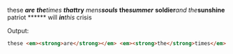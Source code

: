 these ***are*** ***the**times* ***that*try** *mens**souls*** **the*summer*** **soldier***and* *the***sunshine** patriot ****** will ***in****this* crisis

Output:

```html
these <em><strong>are</strong></em> <em><strong>the</strong>times</em> <strong><em>that</em>try</strong> <em>mens<strong>souls</strong></em> <strong>the<em>summer</em></strong> <strong>soldier</strong><em>and</em> <em>the</em><strong>sunshine</strong> patriot ****** will <em><strong>in</strong></em><em>this</em> crisis
```
